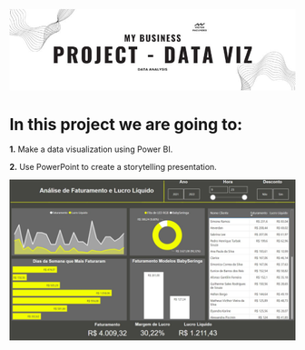 ![Banner](Banner.jpg)

# In this project we are going to:

**1.** Make a data visualization using Power BI.

**2.** Use PowerPoint to create a storytelling presentation.

![Dash Image](<Dashboard Image.jpg>)